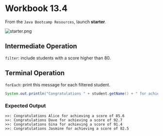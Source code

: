 # Workbook 13.4

From the `Java Bootcamp Resources`, launch **starter**.

![starter.png](https://firebasestorage.googleapis.com/v0/b/learnthepart-75aed.appspot.com/o/images%2F87bced44-2cd9-4db0-9a76-22125c478254?alt=media&token=7dc717de-b9d3-40c6-9ec2-32908aa28976)

## Intermediate Operation

`filter`: include students with a score higher than 80.

## Terminal Operation
`forEach`: print this message for each filtered student. 
```java
System.out.println("Congratulations " + student.getName() + " for achieving a score of " + student.getScore())
```

### Expected Output
```
>>: Congratulations Alice for achieving a score of 85.6
>>: Congratulations Dave for achieving a score of 92.7
>>: Congratulations Gina for achieving a score of 91.4
>>: Congratulations Jasmine for achieving a score of 82.5
```

